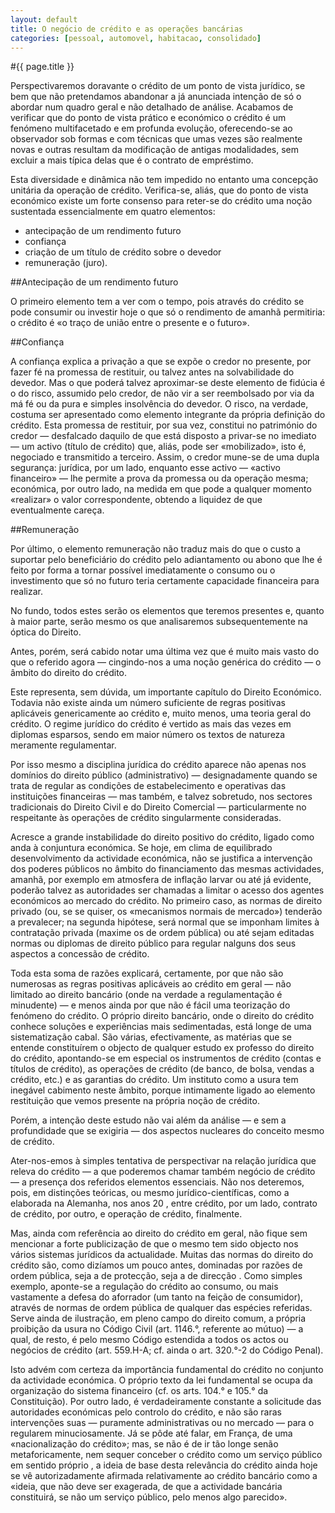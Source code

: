 ```yaml
---
layout: default
title: O negócio de crédito e as operações bancárias
categories: [pessoal, automovel, habitacao, consolidado]
---
```


#{{ page.title }}

Perspectivaremos doravante o crédito de um ponto de vista jurídico, se bem que não pretendamos abandonar a já anunciada intenção de só o abordar num quadro geral e não detalhado de análise.
Acabamos de verificar que do ponto de vista prático e económico o crédito é um fenómeno multifacetado e em profunda evolução, oferecendo-se ao observador sob formas e com técnicas que umas vezes são realmente novas e outras resultam da modificação de antigas modalidades, sem excluir a mais típica delas que é o contrato de empréstimo.

Esta diversidade e dinâmica não tem impedido no entanto uma concepção unitária da operação de crédito. Verifica-se, aliás, que do ponto de vista económico existe um forte consenso para reter-se do crédito uma noção sustentada essencialmente em quatro elementos:

* antecipação de um rendimento futuro
* confiança
* criação de um título de crédito sobre o devedor
* remuneração (juro).

##Antecipação de um rendimento futuro

O primeiro elemento tem a ver com o tempo, pois através do crédito se pode consumir ou investir hoje o que só o rendimento de amanhã permitiria: o crédito é «o traço de união entre o presente e o futuro».

##Confiança

A confiança explica a privação a que se expõe o credor no presente, por fazer fé na promessa de restituir, ou talvez antes na solvabilidade do devedor. Mas o que poderá talvez aproximar-se deste elemento de fidúcia é o do risco, assumido pelo credor, de não vir a ser reembolsado por via da má fé ou da pura e simples insolvência do devedor. O risco, na verdade, costuma ser apresentado como elemento integrante da própria definição do crédito.
Esta promessa de restituir, por sua vez, constitui no património do credor — desfalcado daquilo de que está disposto a privar-se no imediato — um activo (título de crédito) que, aliás, pode ser «mobilizado», isto é, negociado e transmitido a terceiro. Assim, o credor mune-se de uma dupla segurança: jurídica, por um lado, enquanto esse activo — «activo financeiro» — lhe permite a prova da promessa ou da operação mesma; económica, por outro lado, na medida em que pode a qualquer momento «realizar» o valor correspondente, obtendo a liquidez de que eventualmente careça.

##Remuneração

Por último, o elemento remuneração não traduz mais do que o custo a suportar pelo beneficiário do crédito pelo adiantamento ou abono que lhe é feito por forma a tornar possível imediatamente o consumo ou o investimento que só no futuro teria certamente capacidade financeira para realizar.

No fundo, todos estes serão os elementos que teremos presentes e, quanto à maior parte, serão mesmo os que analisaremos subsequentemente na óptica do Direito.

Antes, porém, será cabido notar uma última vez que é muito mais vasto do que o referido agora — cingindo-nos a uma noção genérica do crédito — o âmbito do direito do crédito.

Este representa, sem dúvida, um importante capítulo do Direito Económico. Todavia não existe ainda um número suficiente de regras positivas aplicáveis genericamente ao crédito e, muito menos, uma teoria geral do crédito. O regime jurídico do crédito é vertido as mais das vezes em diplomas esparsos, sendo em maior número os textos de natureza meramente regulamentar.

Por isso mesmo a disciplina jurídica do crédito aparece não apenas nos domínios do direito público (administrativo) — designadamente quando se trata de regular as condições de estabelecimento e operativas das instituições financeiras — mas também, e talvez sobretudo, nos sectores tradicionais do Direito Civil e do Direito Comercial — particularmente no respeitante às operações de crédito singularmente consideradas.

Acresce a grande instabilidade do direito positivo do crédito, ligado como anda à conjuntura económica. Se hoje, em clima de equilibrado desenvolvimento da actividade económica, não se justifica a intervenção dos poderes públicos no âmbito do financiamento das mesmas actividades, amanhã, por exemplo em atmosfera de inflação larvar ou até já evidente, poderão talvez as autoridades ser chamadas a limitar o acesso dos agentes económicos ao mercado do crédito. No primeiro caso, as normas de direito privado (ou, se se quiser, os «mecanismos normais de mercado») tenderão a prevalecer; na segunda hipótese, será normal que se imponham limites à contratação privada (maxime os de ordem pública) ou até sejam editadas normas ou diplomas de direito público para regular nalguns dos seus aspectos a concessão de crédito.

Toda esta soma de razões explicará, certamente, por que não são numerosas as regras positivas aplicáveis ao crédito em geral — não limitado ao direito bancário (onde na verdade a regulamentação é minudente) — e menos ainda por que não é fácil uma teorização do fenómeno do crédito. O próprio direito bancário, onde o direito do crédito conhece soluções e experiências mais sedimentadas, está longe de uma sistematização cabal.
São várias, efectivamente, as matérias que se entende constituírem o objecto de qualquer estudo ex professo do direito do crédito, apontando-se em especial os instrumentos de crédito (contas e títulos de crédito), as operações de crédito (de banco, de bolsa, vendas a crédito, etc.) e as garantias do crédito. Um instituto como a usura tem  inegável cabimento neste âmbito, porque intimamente ligado ao elemento restituição que vemos presente na própria noção de crédito.

Porém, a intenção deste estudo não vai além da análise — e sem a profundidade que se exigiria — dos aspectos nucleares do conceito mesmo de crédito.

Ater-nos-emos à simples tentativa de perspectivar na relação jurídica que releva do crédito — a que poderemos chamar também negócio de crédito  — a presença dos referidos elementos essenciais. Não nos deteremos, pois, em distinções teóricas, ou mesmo jurídico-científicas, como a elaborada na Alemanha, nos anos 20 , entre crédito, por um lado, contrato de crédito, por outro, e operação de crédito, finalmente.

Mas, ainda com referência ao direito do crédito em geral, não fique sem mencionar a forte publicização de que o mesmo tem sido objecto nos vários sistemas jurídicos da actualidade. Muitas das normas do direito do crédito são, como dizíamos um pouco antes, dominadas por razões de ordem pública, seja a de protecção, seja a de direcção . Como simples exemplo, aponte-se a regulação do crédito ao consumo, ou mais vastamente a defesa do aforrador (um tanto na feição de consumidor), através de normas de ordem pública de qualquer das espécies referidas. Serve ainda de ilustração, em pleno campo do direito comum, a própria proibição da usura no Código Civil (art. 1146.°, referente ao mútuo) — a qual, de resto, é pelo mesmo Código estendida a todos os actos ou negócios de crédito (art. 559.H-A; cf. ainda o art. 320.°-2 do Código Penal).

Isto advém com certeza da importância fundamental do crédito no conjunto da actividade económica. O próprio texto da lei fundamental se ocupa da organização do sistema financeiro (cf. os arts. 104.° e 105.° da Constituição). Por outro lado, é verdadeiramente constante a solicitude das autoridades económicas pelo controlo do crédito, e não são raras intervenções suas — puramente administrativas ou no mercado — para o regularem minuciosamente. Já se pôde até falar, em França, de uma «nacionalização do crédito»; mas, se não é de ir tão longe senão metaforicamente, nem sequer conceber o crédito como um serviço público em sentido próprio , a ideia de base desta relevância do crédito ainda hoje se vê autorizadamente afirmada relativamente ao crédito bancário como a «ideia, que não deve ser exagerada, de que a actividade bancária constituirá, se não um serviço público, pelo menos algo parecido».